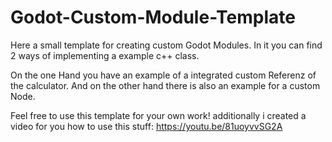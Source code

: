 # Godot-Custom-Module-Template
Here a small template for creating custom Godot Modules. In it you can find 2 ways of implementing a example c++ class.

On the one Hand you have an example of a integrated custom Referenz of the calculator.
And on the other hand there is also an example for a custom Node.

Feel free to use this template for your own work!
additionally i created a video for you how to use this stuff:
https://youtu.be/81uoyvvSG2A 
